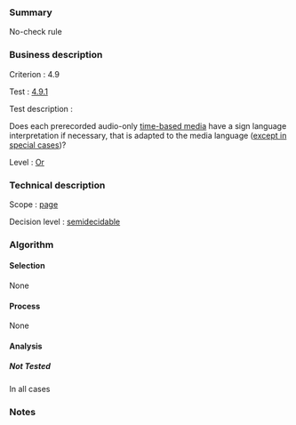 ### Summary

No-check rule

### Business description

Criterion : 4.9

Test : [4.9.1](http://www.accessiweb.org/index.php/accessiweb-22-english-version.html#test-4-9-1)

Test description :

Does each prerecorded audio-only [time-based media](http://www.accessiweb.org/index.php/glossary-76.html#mMediaTemp) have a sign language interpretation if necessary, that is adapted to the
media language ([except in special cases](http://www.accessiweb.org/index.php/glossary-76.html#cpCrit4- "Special cases for criterion 4.9"))?

Level : [Or](/en/category/rules-design/accessiweb-11/level/or)

### Technical description

Scope : [page](/en/category/rules-design/accessiweb-11/scope/page)

Decision level :
[semidecidable](/en/category/rules-design/accessiweb-11/decision-level/semidecidable)

### Algorithm

#### Selection

None

#### Process

None

#### Analysis

##### Not Tested

In all cases

### Notes


